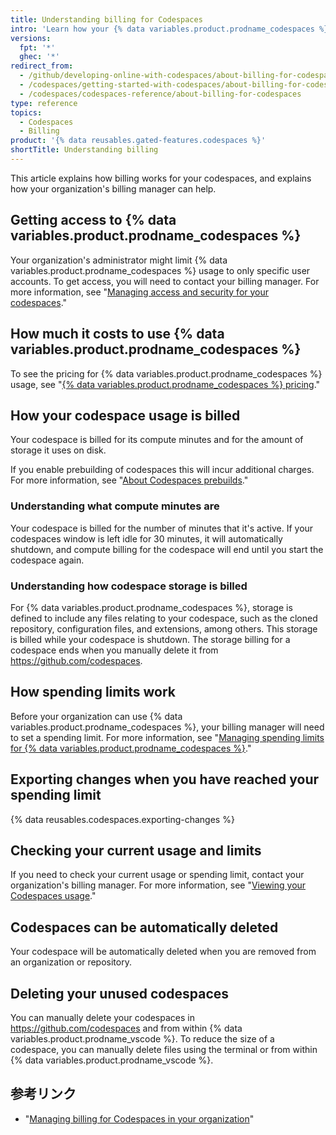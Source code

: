 ```yaml
---
title: Understanding billing for Codespaces
intro: 'Learn how your {% data variables.product.prodname_codespaces %} usage is billed.'
versions:
  fpt: '*'
  ghec: '*'
redirect_from:
  - /github/developing-online-with-codespaces/about-billing-for-codespaces
  - /codespaces/getting-started-with-codespaces/about-billing-for-codespaces
  - /codespaces/codespaces-reference/about-billing-for-codespaces
type: reference
topics:
  - Codespaces
  - Billing
product: '{% data reusables.gated-features.codespaces %}'
shortTitle: Understanding billing
---
```


This article explains how billing works for your codespaces, and explains how your organization's billing manager can help.

## Getting access to {% data variables.product.prodname_codespaces %}

Your organization's administrator might limit {% data variables.product.prodname_codespaces %} usage to only specific user accounts. To get access, you will need to contact your billing manager. For more information, see "[Managing access and security for your codespaces](/codespaces/managing-your-codespaces/managing-access-and-security-for-your-codespaces)."

## How much it costs to use {% data variables.product.prodname_codespaces %}

To see the pricing for {% data variables.product.prodname_codespaces %} usage, see "[{% data variables.product.prodname_codespaces %} pricing](/billing/managing-billing-for-github-codespaces/about-billing-for-codespaces#codespaces-pricing)."

## How your codespace usage is billed

Your codespace is billed for its compute minutes and for the amount of storage it uses on disk.

If you enable prebuilding of codespaces this will incur additional charges. For more information, see "[About Codespaces prebuilds](/codespaces/prebuilding-your-codespaces/about-codespaces-prebuilds#about-billing-for-codespaces-prebuilds)."

### Understanding what compute minutes are
Your codespace is billed for the number of minutes that it's active. If your codespaces window is left idle for 30 minutes, it will automatically shutdown, and compute billing for the codespace will end until you start the codespace again.

### Understanding how codespace storage is billed
For {% data variables.product.prodname_codespaces %}, storage is defined to include any files relating to your codespace, such as the cloned repository, configuration files, and extensions, among others. This storage is billed while your codespace is shutdown. The storage billing for a codespace ends when you manually delete it from https://github.com/codespaces.

## How spending limits work

Before your organization can use {% data variables.product.prodname_codespaces %}, your billing manager will need to set a spending limit. For more information, see "[Managing spending limits for {% data variables.product.prodname_codespaces %}](/billing/managing-billing-for-github-codespaces/managing-spending-limits-for-codespaces)."

## Exporting changes when you have reached your spending limit

{% data reusables.codespaces.exporting-changes %}

## Checking your current usage and limits
If you need to check your current usage or spending limit, contact your organization's billing manager. For more information, see "[Viewing your Codespaces usage](/billing/managing-billing-for-github-codespaces/viewing-your-codespaces-usage)."

## Codespaces can be automatically deleted

Your codespace will be automatically deleted when you are removed from an organization or repository.

## Deleting your unused codespaces

You can manually delete your codespaces in https://github.com/codespaces and from within {% data variables.product.prodname_vscode %}. To reduce the size of a codespace, you can manually delete files using the terminal or from within {% data variables.product.prodname_vscode %}.

## 参考リンク

- "[Managing billing for Codespaces in your organization](/codespaces/managing-codespaces-for-your-organization/managing-billing-for-codespaces-in-your-organization)"
